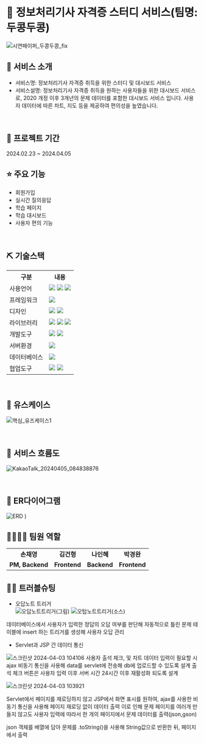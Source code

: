 # 📎 정보처리기사 자격증 스터디 서비스(팀명: 두콩두콩)

![시연페이퍼_두콩두콩_fix](https://github.com/chaeyoun9/dookong/assets/156051073/edcc5053-d47c-4dc5-8325-b6bb55ccef85)


## 👀 서비스 소개
* 서비스명:  정보처리기사 자격증 취득을 위한 스터디 및 대시보드 서비스
* 서비스설명: 정보처리기사 자격증 취득을 원하는 사용자들을 위한 대시보드 서비스로, 2020 개정 이후 3개년의 문제 데이터를 포함한 대시보드 서비스 입니다. 사용자 데이터에 따른 차트, 지도 등을 제공하여 편의성을 높였습니다.
<br>

## 📅 프로젝트 기간
2024.02.23 ~ 2024.04.05
<br>

## ⭐ 주요 기능
* 회원가입
* 실시간 질의응답
* 학습 페이지
* 학습 대시보드
* 사용자 편의 기능
<br>

## ⛏ 기술스택
<table>
    <tr>
        <th>구분</th>
        <th>내용</th>
    </tr>
    <tr>
        <td>사용언어</td>
        <td>
            <img src="https://img.shields.io/badge/Java-007396?style=for-the-badge&logo=java&logoColor=white"/>
            <img src="https://img.shields.io/badge/HTML5-E34F26?style=for-the-badge&logo=HTML5&logoColor=white"/>
            <img src="https://img.shields.io/badge/JavaScript-F7DF1E?style=for-the-badge&logo=JavaScript&logoColor=white"/>
        </td>
    </tr>
     <tr>
        <td>프레임워크</td>
        <td>
            <img src="https://img.shields.io/badge/Jwt-000000?style=for-the-badge&logo=JSONWebTokens&logoColor=white">
        </td>
    </tr>
    <tr>
        <td>디자인</td>
        <td><img src="https://img.shields.io/badge/Figma-F24E1E?style=for-the-badge&logo=Figma&logoColor=white"/>
        <img src="https://img.shields.io/badge/css-1572B6?style=for-the-badge&logo=css3&logoColor=white"></td>
    </tr>
    <tr>
        <td>라이브러리</td>
        <td>
            <img src="https://img.shields.io/badge/Kakao Map Api-007CE2?style=for-the-badge&logo=KaKao Map Api&logoColor=white">
            <img src="https://img.shields.io/badge/openai-412991?style=for-the-badge&logo=css3&logoColor=black">
            <img src="https://img.shields.io/badge/chartdotjs-FF6384?style=for-the-badge&logo=css3&logoColor=black">
        </td>
    </tr>
    <tr>
        <td>개발도구</td>
        <td>
            <img src="https://img.shields.io/badge/Eclipse-2C2255?style=for-the-badge&logo=Eclipse&logoColor=white"/>
            <img src="https://img.shields.io/badge/VSCode-007ACC?style=for-the-badge&logo=VisualStudioCode&logoColor=white"/>
        </td>
    </tr>
    <tr>
        <td>서버환경</td>
        <td>
            <img src="https://img.shields.io/badge/Apache Tomcat-D22128?style=for-the-badge&logo=Apache Tomcat&logoColor=white"/>
        </td>
    </tr>
    <tr>
        <td>데이터베이스</td>
        <td>
            <img src="https://img.shields.io/badge/Oracle 11g-F80000?style=for-the-badge&logo=Oracle&logoColor=white"/>
        </td>
    </tr>
    <tr>
        <td>협업도구</td>
        <td>
            <img src="https://img.shields.io/badge/Git-F05032?style=for-the-badge&logo=Git&logoColor=white"/>
            <img src="https://img.shields.io/badge/GitHub-181717?style=for-the-badge&logo=GitHub&logoColor=white"/>
        </td>
    </tr>
</table>


<br>


## 📌 유스케이스

![핵심_유즈케이스1](https://github.com/chaeyoun9/dookong/assets/156051073/29f2cc5a-c335-44e6-b760-3440b53e1335)

<br>

## 📌 서비스 흐름도
![KakaoTalk_20240405_084838876](https://github.com/chaeyoun9/dookong/assets/156051073/daf3edee-df22-4b5b-9e9c-6dd57d36ae52)

<br>

## 📌 ER다이어그램
![ERD](https://github.com/chaeyoun9/dookong/assets/156051073/adb83997-b829-487a-b08e-b8c047d9c6ca)
)
<br>

## 👨‍👩‍👦‍👦 팀원 역할
<table>
  <tr>
    <td align="center"><strong>손채영</strong></td>
    <td align="center"><strong>김건형</strong></td>
    <td align="center"><strong>나인혜</strong></td>
    <td align="center"><strong>박경완</strong></td>
  </tr>
  <tr>
    <td align="center"><b>PM, Backend</b></td>
    <td align="center"><b>Frontend</b></td>
    <td align="center"><b>Backend</b></td>
    <td align="center"><b>Frontend</b></td>
  </tr>
</table>

## 🤾‍♂️ 트러블슈팅
  
* 오답노트 트리거<br>
![오답노트트리거(그림)](https://github.com/chaeyoun9/dookong/assets/156051073/2cd0ce5d-ac45-498a-9c82-5d07c1d0b28f)
![오탑노트트리거(소스)](https://github.com/chaeyoun9/dookong/assets/156051073/8daa1b0a-3946-43d6-9308-8e4e3c1e1300)

데이터베이스에서 사용자가 입력한 정답의 오답 여부를 판단해 자동적으로 틀린 문제 테이블에 insert 하는 트리거를 생성해 사용자 오답 관리

 
* Servlet과 JSP 간 데이터 통신<br>

![스크린샷 2024-04-03 104106](https://github.com/chaeyoun9/dookong/assets/156051073/6faaaed0-bead-44d3-8daa-cf6bfff43979)
사용자 출석 체크, 및 차트 데이터 입력이 필요할 시 ajax 비동기 통신을 사용해 data를 servlet에 전송해 db에 업로드할 수 있도록 설계
출석 체크 버튼은 사용자 입력 이후 서버 시간 24시간 이후 재활성화 되도록 설계

![스크린샷 2024-04-03 103921](https://github.com/chaeyoun9/dookong/assets/156051073/eda80378-303d-449c-a54d-8a88e7f7b35f)

Servlet에서 페이지를 재로딩하지 않고 JSP에서 화면 표시를 원하여, ajax를 사용한 비동기 통신을 사용해 페이지 재로딩 없이 데이터 출력
이로 인해 문제 페이지를 여러개 만들지 않고도 사용자 입력에 따라서 한 개의 페이지에서 문제 데이터를 출력(json,gson)

json 객체를 배열에 담아 문제를 .toString()을 사용해 String값으로 반환한 뒤, 페이지에서 출력



